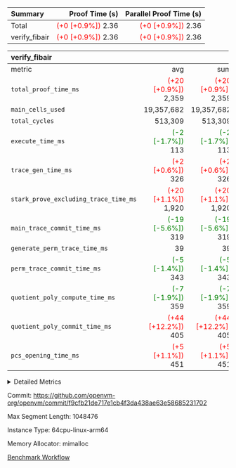 | Summary | Proof Time (s) | Parallel Proof Time (s) |
|:---|---:|---:|
| Total | <span style='color: red'>(+0 [+0.9%])</span> 2.36 | <span style='color: red'>(+0 [+0.9%])</span> 2.36 |
| verify_fibair | <span style='color: red'>(+0 [+0.9%])</span> 2.36 | <span style='color: red'>(+0 [+0.9%])</span> 2.36 |


| verify_fibair |||||
|:---|---:|---:|---:|---:|
|metric|avg|sum|max|min|
| `total_proof_time_ms ` | <span style='color: red'>(+20 [+0.9%])</span> 2,359 | <span style='color: red'>(+20 [+0.9%])</span> 2,359 | <span style='color: red'>(+20 [+0.9%])</span> 2,359 | <span style='color: red'>(+20 [+0.9%])</span> 2,359 |
| `main_cells_used     ` |  19,357,682 |  19,357,682 |  19,357,682 |  19,357,682 |
| `total_cycles        ` |  513,309 |  513,309 |  513,309 |  513,309 |
| `execute_time_ms     ` | <span style='color: green'>(-2 [-1.7%])</span> 113 | <span style='color: green'>(-2 [-1.7%])</span> 113 | <span style='color: green'>(-2 [-1.7%])</span> 113 | <span style='color: green'>(-2 [-1.7%])</span> 113 |
| `trace_gen_time_ms   ` | <span style='color: red'>(+2 [+0.6%])</span> 326 | <span style='color: red'>(+2 [+0.6%])</span> 326 | <span style='color: red'>(+2 [+0.6%])</span> 326 | <span style='color: red'>(+2 [+0.6%])</span> 326 |
| `stark_prove_excluding_trace_time_ms` | <span style='color: red'>(+20 [+1.1%])</span> 1,920 | <span style='color: red'>(+20 [+1.1%])</span> 1,920 | <span style='color: red'>(+20 [+1.1%])</span> 1,920 | <span style='color: red'>(+20 [+1.1%])</span> 1,920 |
| `main_trace_commit_time_ms` | <span style='color: green'>(-19 [-5.6%])</span> 319 | <span style='color: green'>(-19 [-5.6%])</span> 319 | <span style='color: green'>(-19 [-5.6%])</span> 319 | <span style='color: green'>(-19 [-5.6%])</span> 319 |
| `generate_perm_trace_time_ms` |  39 |  39 |  39 |  39 |
| `perm_trace_commit_time_ms` | <span style='color: green'>(-5 [-1.4%])</span> 343 | <span style='color: green'>(-5 [-1.4%])</span> 343 | <span style='color: green'>(-5 [-1.4%])</span> 343 | <span style='color: green'>(-5 [-1.4%])</span> 343 |
| `quotient_poly_compute_time_ms` | <span style='color: green'>(-7 [-1.9%])</span> 359 | <span style='color: green'>(-7 [-1.9%])</span> 359 | <span style='color: green'>(-7 [-1.9%])</span> 359 | <span style='color: green'>(-7 [-1.9%])</span> 359 |
| `quotient_poly_commit_time_ms` | <span style='color: red'>(+44 [+12.2%])</span> 405 | <span style='color: red'>(+44 [+12.2%])</span> 405 | <span style='color: red'>(+44 [+12.2%])</span> 405 | <span style='color: red'>(+44 [+12.2%])</span> 405 |
| `pcs_opening_time_ms ` | <span style='color: red'>(+5 [+1.1%])</span> 451 | <span style='color: red'>(+5 [+1.1%])</span> 451 | <span style='color: red'>(+5 [+1.1%])</span> 451 | <span style='color: red'>(+5 [+1.1%])</span> 451 |



<details>
<summary>Detailed Metrics</summary>

|  | verify_program_compile_ms | total_cells | stark_prove_excluding_trace_time_ms | quotient_poly_compute_time_ms | quotient_poly_commit_time_ms | perm_trace_commit_time_ms | pcs_opening_time_ms | main_trace_commit_time_ms |
| --- | --- | --- | --- | --- | --- | --- | --- |
|  | 4 | 65,536 | 69 | 3 | 13 | 0 | 35 | 16 | 

| air_name | rows | quotient_deg | main_cols | interactions | constraints | cells |
| --- | --- | --- | --- | --- | --- | --- |
| AccessAdapterAir<2> |  | 4 |  | 5 | 12 |  | 
| AccessAdapterAir<4> |  | 4 |  | 5 | 12 |  | 
| AccessAdapterAir<8> |  | 4 |  | 5 | 12 |  | 
| FibonacciAir | 32,768 | 1 | 2 |  | 5 | 65,536 | 
| FriReducedOpeningAir |  | 4 |  | 31 | 53 |  | 
| NativePoseidon2Air<BabyBearParameters>, 1> |  | 4 |  | 176 | 590 |  | 
| PhantomAir |  | 4 |  | 3 | 4 |  | 
| ProgramAir |  | 1 |  | 1 | 4 |  | 
| VariableRangeCheckerAir |  | 1 |  | 1 | 4 |  | 
| VmAirWrapper<BranchNativeAdapterAir, BranchEqualCoreAir<1> |  | 2 |  | 11 | 23 |  | 
| VmAirWrapper<JalNativeAdapterAir, JalCoreAir> |  | 4 |  | 7 | 6 |  | 
| VmAirWrapper<NativeAdapterAir<2, 0>, PublicValuesCoreAir> |  | 4 |  | 11 | 22 |  | 
| VmAirWrapper<NativeAdapterAir<2, 1>, FieldArithmeticCoreAir> |  | 4 |  | 15 | 23 |  | 
| VmAirWrapper<NativeLoadStoreAdapterAir<1>, NativeLoadStoreCoreAir<1> |  | 4 |  | 15 | 20 |  | 
| VmAirWrapper<NativeLoadStoreAdapterAir<4>, NativeLoadStoreCoreAir<4> |  | 4 |  | 15 | 20 |  | 
| VmAirWrapper<NativeVectorizedAdapterAir<4>, FieldExtensionCoreAir> |  | 4 |  | 15 | 23 |  | 
| VmConnectorAir |  | 4 |  | 3 | 8 |  | 
| VolatileBoundaryAir |  | 4 |  | 4 | 16 |  | 

| group | trace_gen_time_ms | total_proof_time_ms | total_cycles | total_cells | stark_prove_excluding_trace_time_ms | quotient_poly_compute_time_ms | quotient_poly_commit_time_ms | perm_trace_commit_time_ms | pcs_opening_time_ms | main_trace_commit_time_ms | main_cells_used | generate_perm_trace_time_ms | execute_time_ms |
| --- | --- | --- | --- | --- | --- | --- | --- | --- | --- | --- | --- | --- | --- |
| verify_fibair | 326 | 2,359 | 513,309 | 50,170,008 | 1,920 | 359 | 405 | 343 | 451 | 319 | 19,357,682 | 39 | 113 | 

| group | air_name | rows | prep_cols | perm_cols | main_cols | cells |
| --- | --- | --- | --- | --- | --- | --- |
| verify_fibair | AccessAdapterAir<2> | 65,536 |  | 16 | 11 | 1,769,472 | 
| verify_fibair | AccessAdapterAir<4> | 32,768 |  | 16 | 13 | 950,272 | 
| verify_fibair | AccessAdapterAir<8> | 128 |  | 16 | 17 | 4,224 | 
| verify_fibair | FriReducedOpeningAir | 1,024 |  | 36 | 26 | 63,488 | 
| verify_fibair | NativePoseidon2Air<BabyBearParameters>, 1> | 16,384 |  | 356 | 399 | 12,369,920 | 
| verify_fibair | PhantomAir | 16,384 |  | 8 | 6 | 229,376 | 
| verify_fibair | ProgramAir | 8,192 |  | 8 | 10 | 147,456 | 
| verify_fibair | VariableRangeCheckerAir | 262,144 | 2 | 8 | 1 | 2,359,296 | 
| verify_fibair | VmAirWrapper<BranchNativeAdapterAir, BranchEqualCoreAir<1> | 131,072 |  | 28 | 23 | 6,684,672 | 
| verify_fibair | VmAirWrapper<JalNativeAdapterAir, JalCoreAir> | 16,384 |  | 12 | 10 | 360,448 | 
| verify_fibair | VmAirWrapper<NativeAdapterAir<2, 1>, FieldArithmeticCoreAir> | 262,144 |  | 20 | 30 | 13,107,200 | 
| verify_fibair | VmAirWrapper<NativeLoadStoreAdapterAir<1>, NativeLoadStoreCoreAir<1> | 131,072 |  | 36 | 25 | 7,995,392 | 
| verify_fibair | VmAirWrapper<NativeLoadStoreAdapterAir<4>, NativeLoadStoreCoreAir<4> | 16,384 |  | 36 | 34 | 1,146,880 | 
| verify_fibair | VmAirWrapper<NativeVectorizedAdapterAir<4>, FieldExtensionCoreAir> | 8,192 |  | 20 | 40 | 491,520 | 
| verify_fibair | VmConnectorAir | 2 | 1 | 8 | 4 | 24 | 
| verify_fibair | VolatileBoundaryAir | 131,072 |  | 8 | 11 | 2,490,368 | 

</details>


Commit: https://github.com/openvm-org/openvm/commit/f9cfb21de717e1cb4f3da438ae63e58685231702

Max Segment Length: 1048476

Instance Type: 64cpu-linux-arm64

Memory Allocator: mimalloc

[Benchmark Workflow](https://github.com/openvm-org/openvm/actions/runs/12939847710)
